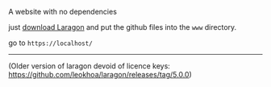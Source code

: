 A website with no dependencies

just [download Laragon](https://laragon.org/download/) and put the github files into the `www` directory.

go to `https://localhost/`

---

(Older version of laragon devoid of licence keys: https://github.com/leokhoa/laragon/releases/tag/5.0.0)